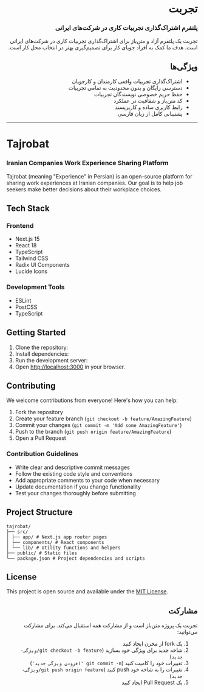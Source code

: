 <div dir="rtl">

# تجربت

### پلتفرم اشتراک‌گذاری تجربیات کاری در شرکت‌های ایرانی

تجربت یک پلتفرم آزاد و متن‌باز برای اشتراک‌گذاری تجربیات کاری در شرکت‌های ایرانی است. هدف ما کمک به افراد جویای کار برای تصمیم‌گیری بهتر در انتخاب محل کار است.

## ویژگی‌ها

- اشتراک‌گذاری تجربیات واقعی کارمندان و کارجویان
- دسترسی رایگان و بدون محدودیت به تمامی تجربیات
- حفظ حریم خصوصی نویسندگان تجربیات
- کد متن‌باز و شفافیت در عملکرد
- رابط کاربری ساده و کاربرپسند
- پشتیبانی کامل از زبان فارسی

</div>

---

# Tajrobat

### Iranian Companies Work Experience Sharing Platform

Tajrobat (meaning "Experience" in Persian) is an open-source platform for sharing work experiences at Iranian companies. Our goal is to help job seekers make better decisions about their workplace choices.

## Tech Stack

### Frontend

- Next.js 15
- React 18
- TypeScript
- Tailwind CSS
- Radix UI Components
- Lucide Icons

### Development Tools

- ESLint
- PostCSS
- TypeScript

## Getting Started

1. Clone the repository:
2. Install dependencies:
3. Run the development server:
4. Open [http://localhost:3000](http://localhost:3000) in your browser.

## Contributing

We welcome contributions from everyone! Here's how you can help:

1. Fork the repository
2. Create your feature branch (`git checkout -b feature/AmazingFeature`)
3. Commit your changes (`git commit -m 'Add some AmazingFeature'`)
4. Push to the branch (`git push origin feature/AmazingFeature`)
5. Open a Pull Request

### Contribution Guidelines

- Write clear and descriptive commit messages
- Follow the existing code style and conventions
- Add appropriate comments to your code when necessary
- Update documentation if you change functionality
- Test your changes thoroughly before submitting

## Project Structure

```
tajrobat/
├── src/
│ ├── app/ # Next.js app router pages
│ ├── components/ # React components
│ └── lib/ # Utility functions and helpers
├── public/ # Static files
└── package.json # Project dependencies and scripts
```

## License

This project is open source and available under the [MIT License](LICENSE).

<div dir="rtl">

## مشارکت

تجربت یک پروژه متن‌باز است و از مشارکت همه استقبال می‌کند. برای مشارکت می‌توانید:

1. یک fork از مخزن ایجاد کنید
2. شاخه جدید برای ویژگی خود بسازید (`git checkout -b feature/ویژگی-جدید`)
3. تغییرات خود را کامیت کنید (`git commit -m 'افزودن ویژگی جدید'`)
4. تغییرات را به شاخه خود push کنید (`git push origin feature/ویژگی-جدید`)
5. یک Pull Request ایجاد کنید

</div>
